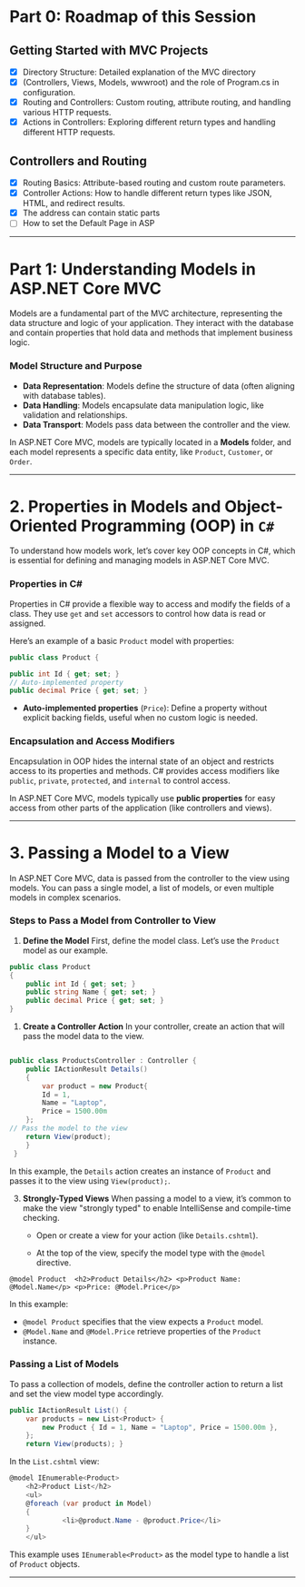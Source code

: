 # Part 0: Roadmap of this Session

## Getting Started with MVC Projects 
 - [x] Directory Structure: Detailed explanation of the MVC directory 
 - [x] (Controllers, Views, Models, wwwroot) and the role of Program.cs in  configuration. 
 - [x] Routing and Controllers: Custom routing, attribute routing, and  handling various HTTP requests. 
 - [x] Actions in Controllers: Exploring different return types and handling  different HTTP requests. 
## Controllers and Routing
- [x] Routing Basics: Attribute-based routing and custom route parameters. 
- [x] Controller Actions: How to handle different return types like JSON, HTML, and redirect results.
- [x] The address can contain static parts 
- [ ] How to set the Default Page in ASP 

---

# Part 1: Understanding Models in ASP.NET Core MVC

Models are a fundamental part of the MVC architecture, representing the data structure and logic of your application. They interact with the database and contain properties that hold data and methods that implement business logic.

### **Model Structure and Purpose**

- **Data Representation**: Models define the structure of data (often aligning with database tables).
- **Data Handling**: Models encapsulate data manipulation logic, like validation and relationships.
- **Data Transport**: Models pass data between the controller and the view.

In ASP.NET Core MVC, models are typically located in a **Models** folder, and each model represents a specific data entity, like `Product`, `Customer`, or `Order`.

---

# 2. Properties in Models and Object-Oriented Programming (OOP) in `C#`

To understand how models work, let’s cover key OOP concepts in C#, which is essential for defining and managing models in ASP.NET Core MVC.

### **Properties in C#**

Properties in C# provide a flexible way to access and modify the fields of a class. They use `get` and `set` accessors to control how data is read or assigned.

Here’s an example of a basic `Product` model with properties:


```c#
public class Product {

public int Id { get; set; }
// Auto-implemented property     
public decimal Price { get; set; }
```

- **Auto-implemented properties** (`Price`): Define a property without explicit backing fields, useful when no custom logic is needed.


### **Encapsulation and Access Modifiers**

Encapsulation in OOP hides the internal state of an object and restricts access to its properties and methods. C# provides access modifiers like `public`, `private`, `protected`, and `internal` to control access.

In ASP.NET Core MVC, models typically use **public properties** for easy access from other parts of the application (like controllers and views).

---

# 3. Passing a Model to a View

In ASP.NET Core MVC, data is passed from the controller to the view using models. You can pass a single model, a list of models, or even multiple models in complex scenarios.

### **Steps to Pass a Model from Controller to View**

1. **Define the Model** First, define the model class. Let’s use the `Product` model as our example.
    
```c#
public class Product 
{
	public int Id { get; set; }
	public string Name { get; set; }     
	public decimal Price { get; set; } 
}
```

1. **Create a Controller Action** In your controller, create an action that will pass the model data to the view.
    
```c#

public class ProductsController : Controller {
	public IActionResult Details()
	{
		var product = new Product{
		Id = 1,
		Name = "Laptop",
		Price = 1500.00m
	};
// Pass the model to the view
	return View(product);
	}
 }
```

In this example, the `Details` action creates an instance of `Product` and passes it to the view using `View(product);`.
    
3. **Strongly-Typed Views** When passing a model to a view, it’s common to make the view "strongly typed" to enable IntelliSense and compile-time checking.
    
    - Open or create a view for your action (like `Details.cshtml`).
        
    - At the top of the view, specify the model type with the `@model` directive.
        
```
@model Product  <h2>Product Details</h2> <p>Product Name: @Model.Name</p> <p>Price: @Model.Price</p>
```

    
In this example:

- `@model Product` specifies that the view expects a `Product` model.
- `@Model.Name` and `@Model.Price` retrieve properties of the `Product` instance.

### **Passing a List of Models**

To pass a collection of models, define the controller action to return a list and set the view model type accordingly.


```c#
public IActionResult List() {
	var products = new List<Product> {
		new Product { Id = 1, Name = "Laptop", Price = 1500.00m },         new Product { Id = 2, Name = "Smartphone", Price = 800.00m }     
	}; 
    return View(products); }
```

In the `List.cshtml` view:


```c#
@model IEnumerable<Product>  
	<h2>Product List</h2> 
	<ul>
	@foreach (var product in Model)
	{
	         <li>@product.Name - @product.Price</li>
    }
    </ul>
```

This example uses `IEnumerable<Product>` as the model type to handle a list of `Product` objects.

---

